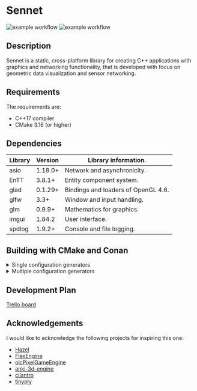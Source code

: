 # Sennet 

![example workflow](https://github.com/markvilar/Sennet/actions/workflows/release.yml/badge.svg)
![example workflow](https://github.com/markvilar/Sennet/actions/workflows/debug.yml/badge.svg)

## Description
Sennet is a static, cross-platform library for creating C++ applications 
with graphics and networking functionality, that is developed with focus on 
geometric data visualization and sensor networking.

## Requirements
The requirements are:
- C++17 compiler
- CMake 3.16 (or higher)

## Dependencies

| **Library** | **Version** | **Library information.**            |
|-------------|-------------|-------------------------------------|
| asio        | 1.18.0+     | Network and asynchronicity.         |
| EnTT        | 3.8.1+      | Entity component system.            |
| glad        | 0.1.29+     | Bindings and loaders of OpenGL 4.6. |
| glfw        | 3.3+        | Window and input handling.          |
| glm         | 0.9.9+      | Mathematics for graphics.           |
| imgui       | 1.84.2      | User interface.                     |
| spdlog      | 1.9.2+      | Console and file logging.           |

## Building with CMake and Conan

<details>
<summary>Single configuration generators</summary>

- Debug mode:
```
git clone https://gitub.com/markvilar/Sennet.git
cd Sennet
mkdir build && cd build
conan install .. -s build_type=Debug
cmake .. -G "Ninja" -DCMAKE_BUILD_TYPE=Debug
cmake --build .
```

- Realese mode:
```
git clone https://gitub.com/markvilar/Sennet.git
cd Sennet
mkdir build && cd build
conan install .. -s build_type=Release
cmake .. -G "Ninja" -DCMAKE_BUILD_TYPE=Realese
cmake --build .
```
</details>


<details>
<summary>Multiple configuration generators</summary>

```
git clone https://gitub.com/markvilar/Sennet.git
cd Sennet
mkdir build && cd build
conan install .. -s build_type=Release
conan install .. -s build_type=Debug
cmake .. -G "Ninja Multi-Config" -A x64
cmake --build . --config Release
```

</details>

## Development Plan

[Trello board](https://trello.com/b/iZZPB2t0/sennet)

## Acknowledgements
I would like to acknowledge the following projects for inspiring this one:
- [Hazel](https://github.com/TheCherno/Hazel)
- [FlexEngine](https://github.com/ajweeks/FlexEngine)
- [olcPixelGameEngine](https://github.com/OneLoneCoder/olcPixelGameEngine)
- [anki-3d-engine](https://github.com/godlikepanos/anki-3d-engine)
- [cilantro](https://github.com/kzampog/cilantro)
- [tinyply](https://github.com/ddiakopoulos/tinyply)
